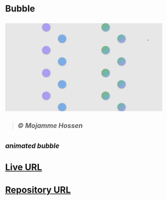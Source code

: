 # **Bubble**

## ![Bubble Screenshot](./images/bubble.png)

> ## _© Mojamme Hossen_

#

## _animated bubble_

#

# [Live URL](https://mojammelhossen1.github.io/Bubble/)

# [Repository URL](https://github.com/mojammelhossen1/Bubble/)
